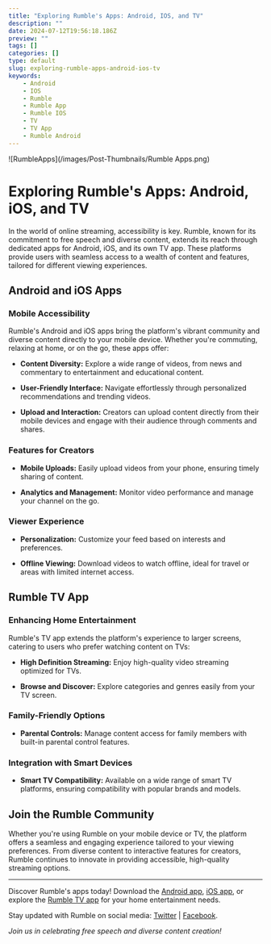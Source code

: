 ```yaml
---
title: "Exploring Rumble's Apps: Android, IOS, and TV"
description: ""
date: 2024-07-12T19:56:18.186Z
preview: ""
tags: []
categories: []
type: default
slug: exploring-rumble-apps-android-ios-tv
keywords:
    - Android
    - IOS
    - Rumble
    - Rumble App
    - Rumble IOS
    - TV
    - TV App
    - Rumble Android
---
```


![RumbleApps](/images/Post-Thumbnails/Rumble Apps.png)

# Exploring Rumble's Apps: Android, iOS, and TV

In the world of online streaming, accessibility is key. Rumble, known for its commitment to free speech and diverse content, extends its reach through dedicated apps for Android, iOS, and its own TV app. These platforms provide users with seamless access to a wealth of content and features, tailored for different viewing experiences.

## Android and iOS Apps

### Mobile Accessibility

Rumble's Android and iOS apps bring the platform's vibrant community and diverse content directly to your mobile device. Whether you're commuting, relaxing at home, or on the go, these apps offer:

- **Content Diversity:** Explore a wide range of videos, from news and commentary to entertainment and educational content.
  
- **User-Friendly Interface:** Navigate effortlessly through personalized recommendations and trending videos.
  
- **Upload and Interaction:** Creators can upload content directly from their mobile devices and engage with their audience through comments and shares.

### Features for Creators

- **Mobile Uploads:** Easily upload videos from your phone, ensuring timely sharing of content.
  
- **Analytics and Management:** Monitor video performance and manage your channel on the go.

### Viewer Experience

- **Personalization:** Customize your feed based on interests and preferences.
  
- **Offline Viewing:** Download videos to watch offline, ideal for travel or areas with limited internet access.

## Rumble TV App

### Enhancing Home Entertainment

Rumble's TV app extends the platform's experience to larger screens, catering to users who prefer watching content on TVs:

- **High Definition Streaming:** Enjoy high-quality video streaming optimized for TVs.
  
- **Browse and Discover:** Explore categories and genres easily from your TV screen.

### Family-Friendly Options

- **Parental Controls:** Manage content access for family members with built-in parental control features.

### Integration with Smart Devices

- **Smart TV Compatibility:** Available on a wide range of smart TV platforms, ensuring compatibility with popular brands and models.

## Join the Rumble Community

Whether you're using Rumble on your mobile device or TV, the platform offers a seamless and engaging experience tailored to your viewing preferences. From diverse content to interactive features for creators, Rumble continues to innovate in providing accessible, high-quality streaming options.

---

Discover Rumble's apps today! Download the [Android app](https://play.google.com/store/apps/details?id=com.rumble.bumbles), [iOS app](https://apps.apple.com/us/app/rumble/id1247265870), or explore the [Rumble TV app](https://rumble.com/apps/tv) for your home entertainment needs.

Stay updated with Rumble on social media: [Twitter](https://twitter.com/RumbleVideo) | [Facebook](https://www.facebook.com/RumbleVideo).

*Join us in celebrating free speech and diverse content creation!*
